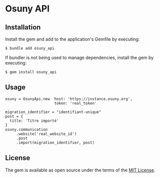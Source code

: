 # Osuny API

## Installation

Install the gem and add to the application's Gemfile by executing:

    $ bundle add osuny_api

If bundler is not being used to manage dependencies, install the gem by executing:

    $ gem install osuny_api

## Usage

```
osuny = OsunyApi.new  host: 'https://instance.osuny.org',
                      token: 'real_token'

migration_identifier = "identifiant-unique"
post = {
  title: 'Titre importé'
}
osuny.communication
     .website('real_website_id')
     .post
     .import(migration_identifier, post)
```
## License

The gem is available as open source under the terms of the [MIT License](https://opensource.org/licenses/MIT).
